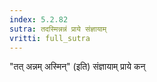```yaml
---
index: 5.2.82
sutra: तदस्मिन्नन्नं प्राये संज्ञायाम्‌
vritti: full_sutra
---
```


"तत् अन्नम् अस्मिन्" (इति) संज्ञायाम् प्राये कन्